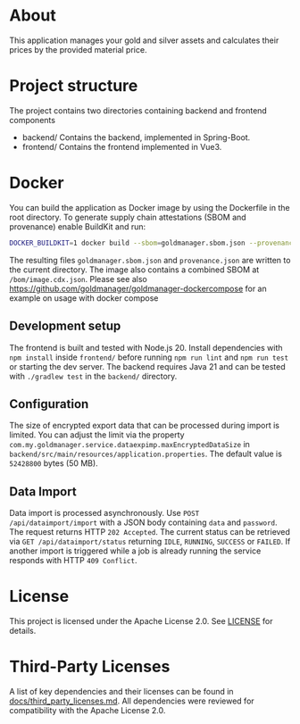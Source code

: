 # About
This application manages your gold and silver assets and calculates their prices
 by the provided material price.
# Project structure
The project contains two directories containing backend and frontend components
- backend/ Contains the backend, implemented in Spring-Boot.
- frontend/ Contains the frontend implemented in Vue3.
# Docker
You can build the application as Docker image by using the Dockerfile in the root directory.
To generate supply chain attestations (SBOM and provenance) enable BuildKit and run:

```bash
DOCKER_BUILDKIT=1 docker build --sbom=goldmanager.sbom.json --provenance=mode=max -t goldmanager .
```

The resulting files `goldmanager.sbom.json` and `provenance.json` are written to the current directory. The image also contains a combined SBOM at `/bom/image.cdx.json`.
Please see also https://github.com/goldmanager/goldmanager-dockercompose for an example on usage with docker compose

## Development setup

The frontend is built and tested with Node.js 20. Install dependencies with `npm install` inside `frontend/` before running `npm run lint` and `npm run test` or starting the dev server.
The backend requires Java 21 and can be tested with `./gradlew test` in the `backend/` directory.

## Configuration

The size of encrypted export data that can be processed during import is limited. You can adjust the limit via the property `com.my.goldmanager.service.dataexpimp.maxEncryptedDataSize` in `backend/src/main/resources/application.properties`. The default value is `52428800` bytes (50 MB).

## Data Import
Data import is processed asynchronously. Use `POST /api/dataimport/import` with a JSON body containing `data` and `password`. The request returns HTTP `202 Accepted`.
The current status can be retrieved via `GET /api/dataimport/status` returning `IDLE`, `RUNNING`, `SUCCESS` or `FAILED`. If another import is triggered while a job
is already running the service responds with HTTP `409 Conflict`.

# License
This project is licensed under the Apache License 2.0. See [LICENSE](LICENSE) for details.

# Third-Party Licenses
A list of key dependencies and their licenses can be found in [docs/third_party_licenses.md](docs/third_party_licenses.md). All dependencies were reviewed for compatibility with the Apache License 2.0.

